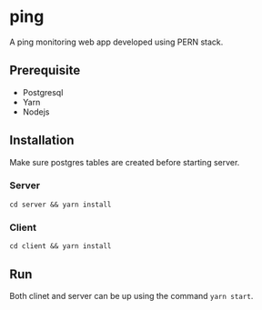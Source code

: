 # ping
A ping monitoring web app developed using PERN stack.

## Prerequisite
- Postgresql
- Yarn
- Nodejs

## Installation
Make sure postgres tables are created before starting server.
### Server 
```cd server && yarn install```
### Client
```cd client && yarn install```

## Run
Both clinet and server can be up using the command ```yarn start```.
